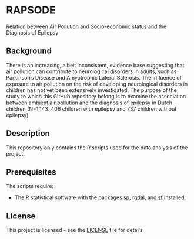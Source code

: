 # RAPSODE

Relation between Air Pollution and Socio-economic status and the Diagnosis of Epilepsy

## Background
There is an increasing, albeit inconsistent, evidence base suggesting that air pollution can contribute to neurological disorders in adults, such as Parkinson’s Disease and Amyotrophic Lateral Sclerosis. The influence of exposure to air pollution on the risk of developing neurological disorders in children has not yet been extensively investigated. The purpose of the study to which this GitHub repository belong is to examine the association between ambient air pollution and the diagnosis of epilepsy in Dutch children (N=1,143: 406 children with epilepsy and 737 children without epilepsy).

## Description
This repository only contains the R scripts used for the data analysis of the project.

## Prerequisites
The scripts require:
* The R statistical software with the packages [sp](https://cran.r-project.org/web/packages/sp/index.html), [rgdal](https://cran.r-project.org/web/packages/rgdal/index.html), and [sf](https://cran.r-project.org/web/packages/sf/index.html) installed. 

## License
This project is licensed - see the [LICENSE](https://github.com/trudeslinger/epilepsy_biomarker_simulations/blob/main/LICENSE) file for details
